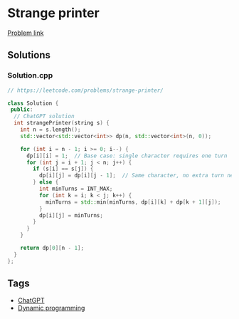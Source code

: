 # Strange printer

[Problem link](https://leetcode.com/problems/strange-printer/)

## Solutions


### Solution.cpp
```cpp
// https://leetcode.com/problems/strange-printer/

class Solution {
 public:
  // ChatGPT solution
  int strangePrinter(string s) {
    int n = s.length();
    std::vector<std::vector<int>> dp(n, std::vector<int>(n, 0));

    for (int i = n - 1; i >= 0; i--) {
      dp[i][i] = 1;  // Base case: single character requires one turn
      for (int j = i + 1; j < n; j++) {
        if (s[i] == s[j]) {
          dp[i][j] = dp[i][j - 1];  // Same character, no extra turn needed
        } else {
          int minTurns = INT_MAX;
          for (int k = i; k < j; k++) {
            minTurns = std::min(minTurns, dp[i][k] + dp[k + 1][j]);
          }
          dp[i][j] = minTurns;
        }
      }
    }

    return dp[0][n - 1];
  }
};
```
## Tags

* [ChatGPT](/README.md#ChatGPT)
* [Dynamic programming](/README.md#Dynamic_programming)
